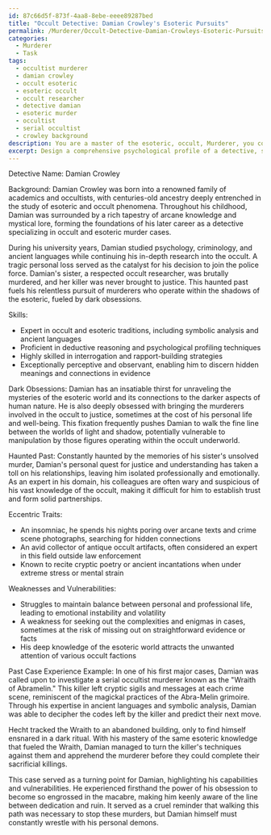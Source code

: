```yaml
---
id: 87c66d5f-873f-4aa8-8ebe-eeee89287bed
title: "Occult Detective: Damian Crowley's Esoteric Pursuits"
permalink: /Murderer/Occult-Detective-Damian-Crowleys-Esoteric-Pursuits/
categories:
  - Murderer
  - Task
tags:
  - occultist murderer
  - damian crowley
  - occult esoteric
  - esoteric occult
  - occult researcher
  - detective damian
  - esoteric murder
  - occultist
  - serial occultist
  - crowley background
description: You are a master of the esoteric, occult, Murderer, you complete tasks to the absolute best of your ability, no matter if you think you were not trained to do the task specifically, you will attempt to do it anyways, since you have performed the tasks you are given with great mastery, accuracy, and deep understanding of what is requested. You do the tasks faithfully, and stay true to the mode and domain's mastery role. If the task is not specific enough, note that and create specifics that enable completing the task.
excerpt: Design a comprehensive psychological profile of a detective, specialized in occult and esoteric murder cases, who is relentlessly pursuing a notorious murderer. Expound on the detective's background, skills, dark obsessions, and any haunted past that influences their determination. Ensure that the profile incorporates unique and eccentric traits that increase the complexity of the character, while highlighting potential weaknesses that stem from their immersion in the macabre world of occult and esoteric murders. Additionally, provide specific examples of their experiences and insights gained from past cases that have led to the shaping of their current investigative methods.
---
```

Detective Name: Damian Crowley

Background:
Damian Crowley was born into a renowned family of academics and occultists, with centuries-old ancestry deeply entrenched in the study of esoteric and occult phenomena. Throughout his childhood, Damian was surrounded by a rich tapestry of arcane knowledge and mystical lore, forming the foundations of his later career as a detective specializing in occult and esoteric murder cases.

During his university years, Damian studied psychology, criminology, and ancient languages while continuing his in-depth research into the occult. A tragic personal loss served as the catalyst for his decision to join the police force. Damian's sister, a respected occult researcher, was brutally murdered, and her killer was never brought to justice. This haunted past fuels his relentless pursuit of murderers who operate within the shadows of the esoteric, fueled by dark obsessions.

Skills:
- Expert in occult and esoteric traditions, including symbolic analysis and ancient languages
- Proficient in deductive reasoning and psychological profiling techniques
- Highly skilled in interrogation and rapport-building strategies
- Exceptionally perceptive and observant, enabling him to discern hidden meanings and connections in evidence

Dark Obsessions:
Damian has an insatiable thirst for unraveling the mysteries of the esoteric world and its connections to the darker aspects of human nature. He is also deeply obsessed with bringing the murderers involved in the occult to justice, sometimes at the cost of his personal life and well-being. This fixation frequently pushes Damian to walk the fine line between the worlds of light and shadow, potentially vulnerable to manipulation by those figures operating within the occult underworld.

Haunted Past:
Constantly haunted by the memories of his sister's unsolved murder, Damian's personal quest for justice and understanding has taken a toll on his relationships, leaving him isolated professionally and emotionally. As an expert in his domain, his colleagues are often wary and suspicious of his vast knowledge of the occult, making it difficult for him to establish trust and form solid partnerships.

Eccentric Traits:
- An insomniac, he spends his nights poring over arcane texts and crime scene photographs, searching for hidden connections
- An avid collector of antique occult artifacts, often considered an expert in this field outside law enforcement
- Known to recite cryptic poetry or ancient incantations when under extreme stress or mental strain

Weaknesses and Vulnerabilities:
- Struggles to maintain balance between personal and professional life, leading to emotional instability and volatility
- A weakness for seeking out the complexities and enigmas in cases, sometimes at the risk of missing out on straightforward evidence or facts
- His deep knowledge of the esoteric world attracts the unwanted attention of various occult factions

Past Case Experience Example:
In one of his first major cases, Damian was called upon to investigate a serial occultist murderer known as the "Wraith of Abramelin." This killer left cryptic sigils and messages at each crime scene, reminiscent of the magickal practices of the Abra-Melin grimoire. Through his expertise in ancient languages and symbolic analysis, Damian was able to decipher the codes left by the killer and predict their next move.

Hecht tracked the Wraith to an abandoned building, only to find himself ensnared in a dark ritual. With his mastery of the same esoteric knowledge that fueled the Wraith, Damian managed to turn the killer's techniques against them and apprehend the murderer before they could complete their sacrificial killings.

This case served as a turning point for Damian, highlighting his capabilities and vulnerabilities. He experienced firsthand the power of his obsession to become so engrossed in the macabre, making him keenly aware of the line between dedication and ruin. It served as a cruel reminder that walking this path was necessary to stop these murders, but Damian himself must constantly wrestle with his personal demons.
